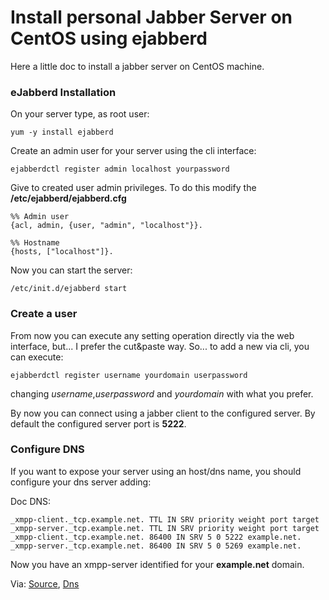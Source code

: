 # Install personal Jabber Server on CentOS using ejabberd

Here a little doc to install a jabber server on CentOS machine.

### eJabberd Installation

On your server type, as root user:

<pre class="language-bash command-line" data-user="root" data-host="server"><code class="language-bash">yum -y install ejabberd
</code></pre>

Create an admin user for your server using the cli interface:

<pre class="language-bash command-line" data-user="root" data-host="server"><code class="language-bash">ejabberdctl register admin localhost yourpassword
</code></pre>

Give to created user admin privileges. To do this modify the **/etc/ejabberd/ejabberd.cfg**

<pre class="language-bash"><code class="language-bash">%% Admin user
{acl, admin, {user, "admin", "localhost"}}.

%% Hostname
{hosts, ["localhost"]}.
</code></pre>

Now you can start the server:

<pre class="language-bash command-line" data-user="root" data-host="server"><code class="language-bash">/etc/init.d/ejabberd start
</code></pre>

### Create a user

From now you can execute any setting operation directly via the web interface, but... I prefer the cut&paste way. So... to add a new via cli, you can execute:

<pre class="language-bash command-line" data-user="root" data-host="server"><code class="language-bash">ejabberdctl register username yourdomain userpassword
</code></pre>

changing *username*,*userpassword* and *yourdomain* with what you prefer.

By now you can connect using a jabber client to the configured server.
By default the configured server port is **5222**.

### Configure DNS

If you want to expose your server using an host/dns name, you should configure your dns server adding:

Doc DNS:

<pre class="language-bash"><code class="language-bash">_xmpp-client._tcp.example.net. TTL IN SRV priority weight port target
_xmpp-server._tcp.example.net. TTL IN SRV priority weight port target
_xmpp-client._tcp.example.net. 86400 IN SRV 5 0 5222 example.net. 
_xmpp-server._tcp.example.net. 86400 IN SRV 5 0 5269 example.net.
</code></pre>

Now you have an xmpp-server identified for your **example.net** domain.

Via: [Source](https://www.digitalocean.com/community/articles/how-to-install-ejabberd-xmpp-server-on-ubuntu">https://www.digitalocean.com/community/articles/how-to-install-ejabberd-xmpp-server-on-ubuntu "Source"), [Dns](http://wiki.xmpp.org/web/SRV_Records">http://wiki.xmpp.org/web/SRV_Records< "DNS")